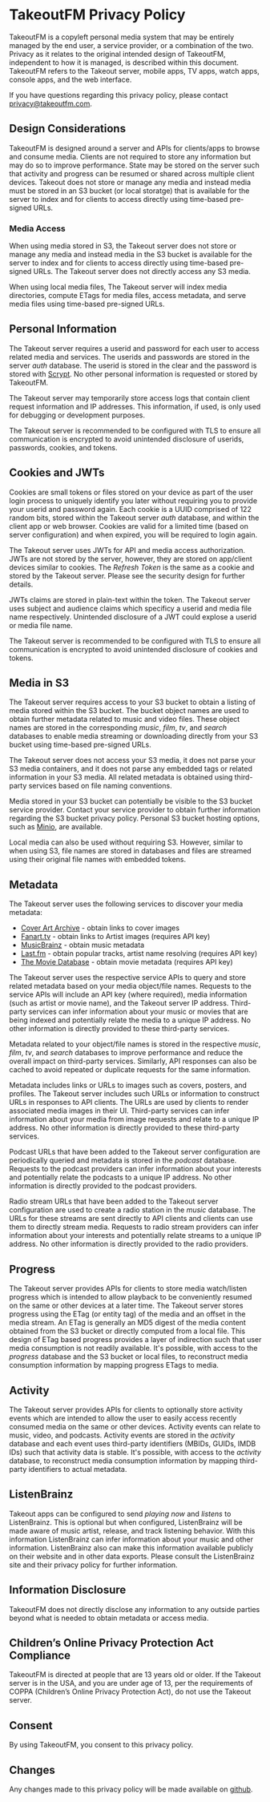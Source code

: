 # TakeoutFM Privacy Policy

TakeoutFM is a copyleft personal media system that may be entirely managed by
the end user, a service provider, or a combination of the two. Privacy as it
relates to the original intended design of TakeoutFM, independent to how it is
managed, is described within this document. TakeoutFM refers to the Takeout
server, mobile apps, TV apps, watch apps, console apps, and the web interface.

If you have questions regarding this privacy policy, please contact
[privacy@takeoutfm.com](privacy@takeoutfm.com).

## Design Considerations

TakeoutFM is designed around a server and APIs for clients/apps to browse and
consume media. Clients are not required to store any information but may do so
to improve performance. State may be stored on the server such that activity
and progress can be resumed or shared across multiple client devices. Takeout
does not store or manage any media and instead media must be stored in an S3
bucket (or local storatge) that is available for the server to index and for
clients to access directly using time-based pre-signed URLs.

### Media Access

When using media stored in S3, the Takeout server does not store or manage any
media and instead media in the S3 bucket is available for the server to index
and for clients to access directly using time-based pre-signed URLs. The
Takeout server does not directly access any S3 media.

When using local media files, The Takeout server will index media directories,
compute ETags for media files, access metadata, and serve media files using
time-based pre-signed URLs.

## Personal Information

The Takeout server requires a userid and password for each user to access
related media and services. The userids and passwords are stored in the server
*auth* database. The userid is stored in the clear and the password is stored
with [Scrypt](https://en.wikipedia.org/wiki/Scrypt). No other personal
information is requested or stored by TakeoutFM.

The Takeout server may temporarily store access logs that contain client
request information and IP addresses. This information, if used, is only used
for debugging or development purposes.

The Takeout server is recommended to be configured with TLS to ensure all
communication is encrypted to avoid unintended disclosure of userids,
passwords, cookies, and tokens.

## Cookies and JWTs

Cookies are small tokens or files stored on your device as part of the user
login process to uniquely identify you later without requiring you to provide
your userid and password again. Each cookie is a UUID comprised of 122 random
bits, stored within the Takeout server *auth* database, and within the client
app or web browser. Cookies are valid for a limited time (based on server
configuration) and when expired, you will be required to login again.

The Takeout server uses JWTs for API and media access authorization. JWTs are
not stored by the server, however, they are stored on app/client devices
similar to cookies. The *Refresh Token* is the same as a cookie and stored by
the Takeout server. Please see the security design for further details.

JWTs claims are stored in plain-text within the token. The Takeout server uses
subject and audience claims which specificy a userid and media file name
respectively. Unintended disclosure of a JWT could explose a userid or media
file name.

The Takeout server is recommended to be configured with TLS to ensure all
communication is encrypted to avoid unintended disclosure of cookies and
tokens.

## Media in S3

The Takeout server requires access to your S3 bucket to obtain a listing of
media stored within the S3 bucket. The bucket object names are used to obtain
further metadata related to music and video files. These object names are
stored in the corresponding *music*, *film*, *tv*, and *search* databases to
enable media streaming or downloading directly from your S3 bucket using
time-based pre-signed URLs.

The Takeout server does not access your S3 media, it does not parse your S3
media containers, and it does not parse any embedded tags or related
information in your S3 media. All related metadata is obtained using
third-party services based on file naming conventions.

Media stored in your S3 bucket can potentially be visible to the S3 bucket
service provider. Contact your service provider to obtain further information
regarding the S3 bucket privacy policy. Personal S3 bucket hosting options,
such as [Minio](https://min.io/), are available.

Local media can also be used without requiring S3. However, similar to when
using S3, file names are stored in databases and files are streamed using their
original file names with embedded tokens.

## Metadata

The Takeout server uses the following services to discover your media metadata:

- [Cover Art Archive](https://coverartarchive.org/) - obtain links to cover images
- [Fanart.tv](https://fanart.tv/) - obtain links to Artist images (requires API key)
- [MusicBrainz](https://musicbrainz.org/) - obtain music metadata
- [Last.fm](https://www.last.fm/) - obtain popular tracks, artist name resolving (requires API key)
- [The Movie Database](https://www.themoviedb.org/) - obtain movie metadata (requires API key)

The Takeout server uses the respective service APIs to query and store related
metadata based on your media object/file names. Requests to the service APIs
will include an API key (where required), media information (such as artist or
movie name), and the Takeout server IP address. Third-party services can infer
information about your music or movies that are being indexed and potentially
relate the media to a unique IP address. No other information is directly
provided to these third-party services.

Metadata related to your object/file names is stored in the respective *music*,
*film*, *tv*, and *search* databases to improve performance and reduce the
overall impact on third-party services. Similarly, API responses can also be
cached to avoid repeated or duplicate requests for the same information.

Metadata includes links or URLs to images such as covers, posters, and
profiles. The Takeout server includes such URLs or information to construct
URLs in responses to API clients. The URLs are used by clients to render
associated media images in their UI. Third-party services can infer information
about your media from image requests and relate to a unique IP address. No
other information is directly provided to these third-party services.

Podcast URLs that have been added to the Takeout server configuration are
periodically queried and metadata is stored in the *podcast* database. Requests
to the podcast providers can infer information about your interests and
potentially relate the podcasts to a unique IP address. No other information is
directly provided to the podcast providers.

Radio stream URLs that have been added to the Takeout server configuration are
used to create a radio station in the *music* database. The URLs for these
streams are sent directly to API clients and clients can use them to directly
stream media. Requests to radio stream providers can infer information about
your interests and potentially relate streams to a unique IP address. No other
information is directly provided to the radio providers.

## Progress

The Takeout server provides APIs for clients to store media watch/listen
progress which is intended to allow playback to be conveniently resumed on the
same or other devices at a later time. The Takeout server stores progress using
the ETag (or entity tag) of the media and an offset in the media stream. An
ETag is generally an MD5 digest of the media content obtained from the S3
bucket or directly computed from a local file. This design of ETag based
progress provides a layer of indirection such that user media consumption is
not readily available. It's possible, with access to the *progress* database
and the S3 bucket or local files, to reconstruct media consumption information
by mapping progress ETags to media.

## Activity

The Takeout server provides APIs for clients to optionally store activity
events which are intended to allow the user to easily access recently consumed
media on the same or other devices. Activity events can relate to music, video,
and podcasts. Activity events are stored in the *activity* database and each
event uses third-party identifiers (MBIDs, GUIDs, IMDB IDs) such that activity
data is stable. It's possible, with access to the *activity* database, to
reconstruct media consumption information by mapping third-party identifiers to
actual metadata.

## ListenBrainz

Takeout apps can be configured to send *playing now* and *listens* to
ListenBrainz. This is optional but when configured, ListenBrainz will be made
aware of music artist, release, and track listening behavior. With this
information ListenBrainz can infer information about your music and other
information. ListenBrainz also can make this information available publicly on
their website and in other data exports. Please consult the ListenBrainz site
and their privacy policy for further information.

## Information Disclosure

TakeoutFM does not directly disclose any information to any outside parties
beyond what is needed to obtain metadata or access media.

## Children’s Online Privacy Protection Act Compliance

TakeoutFM is directed at people that are 13 years old or older. If the Takeout
server is in the USA, and you are under age of 13, per the requirements of
COPPA (Children’s Online Privacy Protection Act), do not use the Takeout
server.

## Consent

By using TakeoutFM, you consent to this privacy policy.

## Changes

Any changes made to this privacy policy will be made available on
[github](https://github.com/takeoutfm/takeout/tree/main/doc/).
